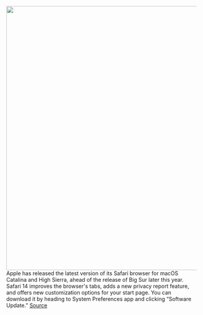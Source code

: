 <img src='https://cdn.vox-cdn.com/thumbor/-quhWW9ECPSUwxqsZDK_SYttYlI=/0x0:4260x2840/1200x800/filters:focal(1790x1080:2470x1760)/cdn.vox-cdn.com/uploads/chorus_image/image/67421286/safarinew.0.jpg' width='700px' /><br/>
Apple has released the latest version of its Safari browser for macOS Catalina and High Sierra, ahead of the release of Big Sur later this year. Safari 14 improves the browser's tabs, adds a new privacy report feature, and offers new customization options for your start page. You can download it by heading to System Preferences app and clicking “Software Update.”
<a href='https://www.theverge.com/2020/9/17/21441116/safari-14-macos-catalina-mojave-big-sur-browser-features-improvements-tabs-start-screen'> Source <a/>